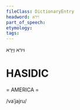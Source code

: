 ```yaml
---
fileClass: DictionaryEntry
headword: וירא
part_of_speech: 
etymology: 
tags: 
---
```

וירא
 וַיֵּרָא

HASIDIC
=======
= AMERICA = 

/vaˈjajru/